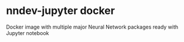 # nndev-jupyter docker
Docker image with multiple major Neural Network packages ready with Jupyter notebook
